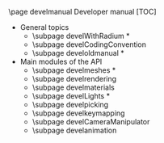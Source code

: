 \page develmanual Developer manual
[TOC]

 * General topics
   - \subpage develWithRadium *
   - \subpage develCodingConvention
   - \subpage develoldmanual *
 * Main modules of the API
   - \subpage develmeshes *
   - \subpage develrendering
   - \subpage develmaterials
   - \subpage develLights *
   - \subpage develpicking
   - \subpage develkeymapping
   - \subpage develCameraManipulator
   - \subpage develanimation
